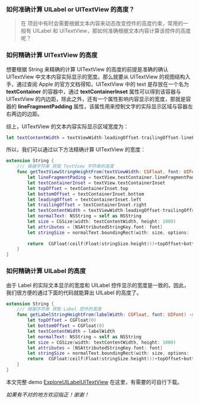 ### 如何准确计算 UILabel or UITextView 的高度？

> 在 项目中有时会需要根据文本内容来动态改变控件的高度约束，常用的一般有 UILabel 和 UITextView，那如何准确根据文本内容计算该控件的高度呢？

### 如何精确计算 UITextView 的高度

想要根据 String 来精确的计算 UITextView 的高度的前提是准确的确认 UITextView 中文本内容实际显示的宽度。那么就要从 UITextView 的视图结构入手，通过查阅 Apple 的官方文档得知，UITextView 中的 text 是存放在一个名为 **textContainer** 的容器中，通过 **textContainerInset** 属性可以得到该容器与 UITextView 的内边距，除此之外，还有一个属性影响内容显示的宽度，那就是容器的 **lineFragmentPadding** 属性，该属性用来控制文字的实际显示区域与容器左右两边的边距。

综上，UITextView 的文本内容实际显示区域宽度为：

```swift
let textContentWidth = textViewWidth-leadingOffset-trailingOffset-lineFragmentPading*2
```

所以，我们可以通过以下方法精确计算 UITextView 的宽度：

```swift
extension String {
    /// 根据字符串 获取 TextView 字符串的高度
    func getTextViewStringHeightFrom(textViewWidth: CGFloat, font: UIFont, textView: UITextView) -> CGFloat {
        let lineFragmentPading = textView.textContainer.lineFragmentPadding
        let textContainerInset = textView.textContainerInset
        let topOffset = textContainerInset.top
        let bottomOffset = textContainerInset.bottom
        let leadingOffset = textContainerInset.left
        let trailingOffset = textContainerInset.right
        let textContentWidth = textViewWidth-leadingOffset-trailingOffset-lineFragmentPading*2
        let normalText: NSString = self as NSString
        let size = CGSize(width: textContentWidth, height: 1000)
        let attributes = [NSAttributedStringKey.font: font]
        let stringSize = normalText.boundingRect(with: size, options: .usesLineFragmentOrigin, attributes: attributes, context:nil).size
        
        return  CGFloat(ceilf(Float(stringSize.height)))+topOffset+bottomOffset
    }
}
```



### 如何精确计算 UILabel 的高度

由于 Label 的实际文本显示的宽度和 UILabel 控件显示的宽度是一致的。因此，我们很方便的通过下面的代码就能算出 UILabel 的高度了。

```swift
extension String {
    /// 根据字符串 获取 Label 控件的高度
    func getLabelStringHeightFrom(labelWidth: CGFloat, font: UIFont) -> CGFloat {
        let topOffset = CGFloat(0)
        let bottomOffset = CGFloat(0)
        let textContentWidth = labelWidth
        let normalText: NSString = self as NSString
        let size = CGSize(width: textContentWidth, height: 1000)
        let attributes = [NSAttributedStringKey.font: font]
        let stringSize = normalText.boundingRect(with: size, options: .usesLineFragmentOrigin, attributes: attributes, context:nil).size
        return  CGFloat(ceilf(Float(stringSize.height)))+topOffset+bottomOffset
    }
}
```

本文完整 demo [ExploreUILabelUITextView](https://github.com/muhlenXi-Team/ExploreUILabelUITextView) 在这里，有需要的可自行下载。

*如果有不对的地方欢迎指正！谢谢！*